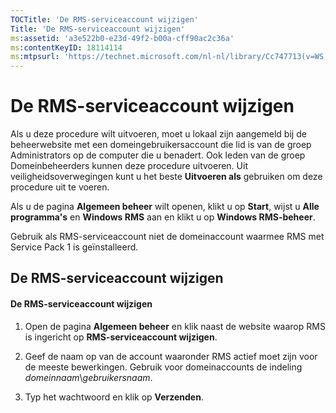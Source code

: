 ```yaml
---
TOCTitle: 'De RMS-serviceaccount wijzigen'
Title: 'De RMS-serviceaccount wijzigen'
ms:assetid: 'a3e522b0-e23d-49f2-b00a-cff90ac2c36a'
ms:contentKeyID: 18114114
ms:mtpsurl: 'https://technet.microsoft.com/nl-nl/library/Cc747713(v=WS.10)'
---
```


De RMS-serviceaccount wijzigen
==============================

Als u deze procedure wilt uitvoeren, moet u lokaal zijn aangemeld bij de beheerwebsite met een domeingebruikersaccount die lid is van de groep Administrators op de computer die u benadert. Ook leden van de groep Domeinbeheerders kunnen deze procedure uitvoeren. Uit veiligheidsoverwegingen kunt u het beste **Uitvoeren als** gebruiken om deze procedure uit te voeren.

Als u de pagina **Algemeen beheer** wilt openen, klikt u op **Start**, wijst u **Alle programma's** en **Windows RMS** aan en klikt u op **Windows RMS-beheer**.

Gebruik als RMS-serviceaccount niet de domeinaccount waarmee RMS met Service Pack 1 is geïnstalleerd.

De RMS-serviceaccount wijzigen
------------------------------

#### De RMS-serviceaccount wijzigen

1.  Open de pagina **Algemeen beheer** en klik naast de website waarop RMS is ingericht op **RMS-serviceaccount wijzigen**.

2.  Geef de naam op van de account waaronder RMS actief moet zijn voor de meeste bewerkingen. Gebruik voor domeinaccounts de indeling *domeinnaam*\\*gebruikersnaam*.

3.  Typ het wachtwoord en klik op **Verzenden**.
